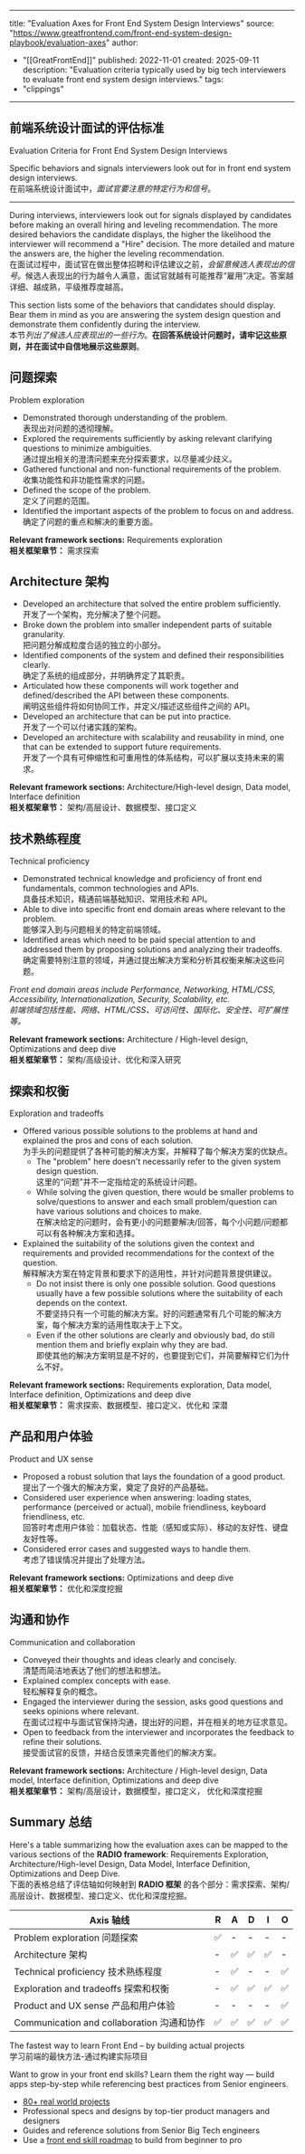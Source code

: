 
---
title: "Evaluation Axes for Front End System Design Interviews"
source: "https://www.greatfrontend.com/front-end-system-design-playbook/evaluation-axes"
author:
  - "[[GreatFrontEnd]]"
published: 2022-11-01
created: 2025-09-11
description: "Evaluation criteria typically used by big tech interviewers to evaluate front end system design interviews."
tags:
  - "clippings"
---
## 前端系统设计面试的评估标准
Evaluation Criteria for Front End System Design Interviews

Specific behaviors and signals interviewers look out for in front end system design interviews.  
在前端系统设计面试中，*面试官要注意的特定行为和信号*。

---

During interviews, interviewers look out for signals displayed by candidates before making an overall hiring and leveling recommendation. The more desired behaviors the candidate displays, the higher the likelihood the interviewer will recommend a "Hire" decision. The more detailed and mature the answers are, the higher the leveling recommendation.  
在面试过程中，面试官在做出整体招聘和评估建议之前，*会留意候选人表现出的信号*。候选人表现出的行为越令人满意，面试官就越有可能推荐“雇用”决定。答案越详细、越成熟，平级推荐度越高。

This section lists some of the behaviors that candidates should display. Bear them in mind as you are answering the system design question and demonstrate them confidently during the interview.  
本节*列出了候选人应表现出的一些行为*。**在回答系统设计问题时，请牢记这些原则，并在面试中自信地展示这些原则**。

## 问题探索
Problem exploration 

- Demonstrated thorough understanding of the problem.  
	表现出对问题的透彻理解。
- Explored the requirements sufficiently by asking relevant clarifying questions to minimize ambiguities.  
	通过提出相关的澄清问题来充分探索要求，以尽量减少歧义。
- Gathered functional and non-functional requirements of the problem.  
	收集功能性和非功能性需求的问题。
- Defined the scope of the problem.  
	定义了问题的范围。
- Identified the important aspects of the problem to focus on and address.  
	确定了问题的重点和解决的重要方面。

**Relevant framework sections:** Requirements exploration  
**相关框架章节：** 需求探索

## Architecture 架构

- Developed an architecture that solved the entire problem sufficiently.  
	开发了一个架构，充分解决了整个问题。
- Broke down the problem into smaller independent parts of suitable granularity.  
	把问题分解成粒度合适的独立的小部分。
- Identified components of the system and defined their responsibilities clearly.  
	确定了系统的组成部分，并明确界定了其职责。
- Articulated how these components will work together and defined/described the API between these components.  
	阐明这些组件将如何协同工作，并定义/描述这些组件之间的 API。
- Developed an architecture that can be put into practice.  
	开发了一个可以付诸实践的架构。
- Developed an architecture with scalability and reusability in mind, one that can be extended to support future requirements.  
	开发了一个具有可伸缩性和可重用性的体系结构，可以扩展以支持未来的需求。

**Relevant framework sections:** Architecture/High-level design, Data model, Interface definition  
**相关框架章节：** 架构/高层设计、数据模型、接口定义

## 技术熟练程度
Technical proficiency 

- Demonstrated technical knowledge and proficiency of front end fundamentals, common technologies and APIs.  
	具备技术知识，精通前端基础知识、常用技术和 API。
- Able to dive into specific front end domain areas where relevant to the problem.  
	能够深入到与问题相关的特定前端领域。
- Identified areas which need to be paid special attention to and addressed them by proposing solutions and analyzing their tradeoffs.  
	确定需要特别注意的领域，并通过提出解决方案和分析其权衡来解决这些问题。

*Front end domain areas include Performance, Networking, HTML/CSS, Accessibility, Internationalization, Security, Scalability, etc.  
前端领域包括性能、网络、HTML/CSS、可访问性、国际化、安全性、可扩展性等。*

**Relevant framework sections:** Architecture / High-level design, Optimizations and deep dive  
**相关框架章节：** 架构/高级设计、优化和深入研究

## 探索和权衡
Exploration and tradeoffs 

- Offered various possible solutions to the problems at hand and explained the pros and cons of each solution.  
	为手头的问题提供了各种可能的解决方案，并解释了每个解决方案的优缺点。
	- The "problem" here doesn't necessarily refer to the given system design question.  
		这里的“问题”并不一定指给定的系统设计问题。
	- While solving the given question, there would be smaller problems to solve/questions to answer and each small problem/question can have various solutions and choices to make.  
		在解决给定的问题时，会有更小的问题要解决/回答，每个小问题/问题都可以有各种解决方案和选择。
- Explained the suitability of the solutions given the context and requirements and provided recommendations for the context of the question.  
	解释解决方案在特定背景和要求下的适用性，并针对问题背景提供建议。
	- Do not insist there is only one possible solution. Good questions usually have a few possible solutions where the suitability of each depends on the context.  
		不要坚持只有一个可能的解决方案。好的问题通常有几个可能的解决方案，每个解决方案的适用性取决于上下文。
	- Even if the other solutions are clearly and obviously bad, do still mention them and briefly explain why they are bad.  
		即使其他的解决方案明显是不好的，也要提到它们，并简要解释它们为什么不好。

**Relevant framework sections:** Requirements exploration, Data model, Interface definition, Optimizations and deep dive  
**相关框架章节：** 需求探索、数据模型、接口定义、优化和 深潜

## 产品和用户体验
Product and UX sense 

- Proposed a robust solution that lays the foundation of a good product.  
	提出了一个强大的解决方案，奠定了良好的产品基础。
- Considered user experience when answering: loading states, performance (perceived or actual), mobile friendliness, keyboard friendliness, etc.  
	回答时考虑用户体验：加载状态、性能（感知或实际）、移动的友好性、键盘友好性等。
- Considered error cases and suggested ways to handle them.  
	考虑了错误情况并提出了处理方法。

**Relevant framework sections:** Optimizations and deep dive  
**相关框架章节：** 优化和深度挖掘

## 沟通和协作
Communication and collaboration 

- Conveyed their thoughts and ideas clearly and concisely.  
	清楚而简洁地表达了他们的想法和想法。
- Explained complex concepts with ease.  
	轻松解释复杂的概念。
- Engaged the interviewer during the session, asks good questions and seeks opinions where relevant.  
	在面试过程中与面试官保持沟通，提出好的问题，并在相关的地方征求意见。
- Open to feedback from the interviewer and incorporates the feedback to refine their solutions.  
	接受面试官的反馈，并结合反馈来完善他们的解决方案。

**Relevant framework sections:** Architecture / High-level design, Data model, Interface definition, Optimizations and deep dive  
**相关框架章节：** 架构/高层设计，数据模型，接口定义， 优化和深度挖掘

## Summary 总结

Here's a table summarizing how the evaluation axes can be mapped to the various sections of the **RADIO framework**: Requirements Exploration, Architecture/High-level Design, Data Model, Interface Definition, Optimizations and Deep Dive.  
下面的表格总结了评估轴如何映射到 **RADIO 框架** 的各个部分：需求探索、架构/高层设计、数据模型、接口定义、优化和深度挖掘。

| Axis 轴线 | R | A | D | I | O |
| --- | --- | --- | --- | --- | --- |
| Problem exploration 问题探索 | ✅ | \- | \- | \- | \- |
| Architecture 架构 | \- | ✅ | ✅ | ✅ | \- |
| Technical proficiency 技术熟练程度 | \- | ✅ | \- | \- | ✅ |
| Exploration and tradeoffs   探索和权衡 | \- | ✅ | ✅ | ✅ | ✅ |
| Product and UX sense 产品和用户体验 | \- | \- | \- | \- | ✅ |
| Communication and collaboration   沟通和协作 | ✅ | ✅ | ✅ | ✅ | ✅ |

The fastest way to learn Front End – by building actual projects  
学习前端的最快方法-通过构建实际项目

Want to grow in your front end skills? Learn them the right way — build apps step-by-step while referencing best practices from Senior engineers.

- [80+ real world projects](https://www.greatfrontend.com/a/click?a=projects-in-content&u=%2Fprojects%2Fchallenges)
- Professional specs and designs by top-tier product managers and designers
- Guides and reference solutions from Senior Big Tech engineers
- Use a [front end skill roadmap](https://www.greatfrontend.com/a/click?a=projects-in-content&u=%2Fprojects%2Fskills) to build from beginner to pro

